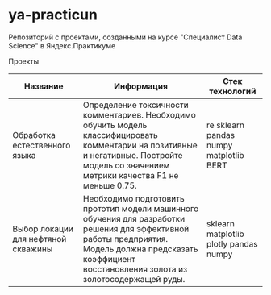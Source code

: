 # ya-practicun

Репозиторий с проектами, созданными на курсе "Специалист Data Science" в Яндекс.Практикуме

Проекты

| Название | Информация	 | Стек технологий|
|----------|----------|----------|
| Обработка естественного языка  | Определение токсичности комментариев. Необходимо обучить модель классифицировать комментарии на позитивные и негативные. Постройте модель со значением метрики качества F1 не меньше 0.75.  |  re sklearn pandas numpy matplotlib BERT   |
| Выбор локации для нефтяной скважины  | Необходимо подготовить прототип модели машинного обучения для разработки решения для эффективной работы предприятия. Модель должна предсказать коэффициент восстановления золота из золотосодержащей руды. | sklearn matplotlib plotly pandas numpy |
